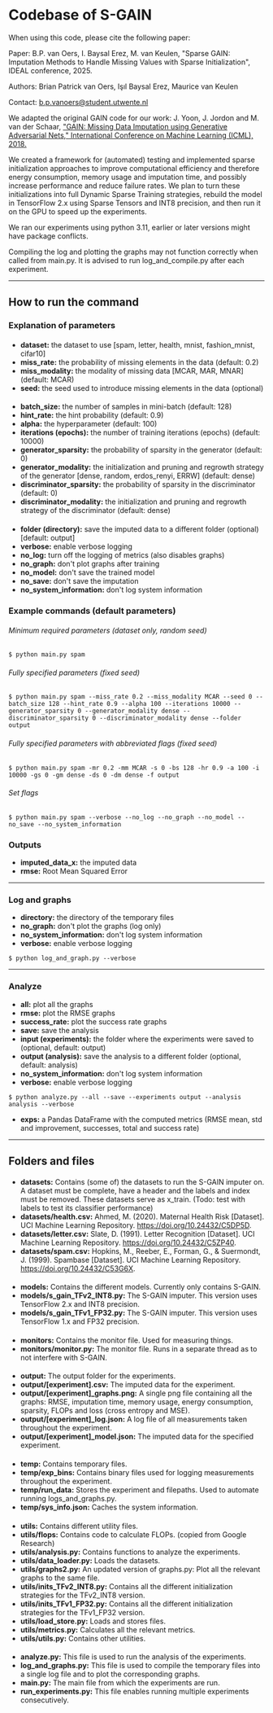 # Codebase of S-GAIN

When using this code, please cite the following paper:

Paper: B.P. van Oers, I. Baysal Erez, M. van Keulen, "Sparse GAIN: Imputation Methods to Handle Missing Values with Sparse Initialization", IDEAL conference, 2025.

Authors: Brian Patrick van Oers, Işıl Baysal Erez, Maurice van Keulen

Contact: b.p.vanoers@student.utwente.nl

We adapted the original GAIN code for our work: J. Yoon, J. Jordon and M. van der Schaar,
["GAIN: Missing Data Imputation using Generative Adversarial Nets," International Conference on Machine Learning (ICML), 2018.](https://github.com/jsyoon0823/GAIN)

We created a framework for (automated) testing and implemented sparse initialization approaches to improve computational
efficiency and therefore energy consumption, memory usage and imputation time, and possibly increase performance and
reduce failure rates. We plan to turn these initializations into full Dynamic Sparse Training strategies, rebuild the
model in TensorFlow 2.x using Sparse Tensors and INT8 precision, and then run it on the GPU to speed up the experiments.

We ran our experiments using python 3.11, earlier or later versions might have package conflicts.

Compiling the log and plotting the graphs may not function correctly when called from main.py. It is advised to run
log_and_compile.py after each experiment.

---

## How to run the command

### Explanation of parameters

####

- **dataset:** the dataset to use [spam, letter, health, mnist, fashion_mnist, cifar10]
- **miss_rate:** the probability of missing elements in the data (default: 0.2)
- **miss_modality:** the modality of missing data [MCAR, MAR, MNAR] (default: MCAR)
- **seed:** the seed used to introduce missing elements in the data (optional)

####   

- **batch_size:** the number of samples in mini-batch (default: 128)
- **hint_rate:** the hint probability (default: 0.9)
- **alpha:** the hyperparameter (default: 100)
- **iterations (epochs):** the number of training iterations (epochs) (default: 10000)
- **generator_sparsity:** the probability of sparsity in the generator (default: 0)
- **generator_modality:** the initialization and pruning and regrowth strategy of the generator [dense, random,
  erdos_renyi, ERRW] (default: dense)
- **discriminator_sparsity:** the probability of sparsity in the discriminator (default: 0)
- **discriminator_modality:** the initialization and pruning and regrowth strategy of the discriminator (default: dense)

####   

- **folder (directory):** save the imputed data to a different folder (optional) [default: output]
- **verbose:** enable verbose logging
- **no_log:** turn off the logging of metrics (also disables graphs)
- **no_graph:** don't plot graphs after training
- **no_model:** don't save the trained model
- **no_save:** don't save the imputation
- **no_system_information:** don't log system information

### Example commands (default parameters)

###### Minimum required parameters (dataset only, random seed)

```shell
$ python main.py spam
```

###### Fully specified parameters (fixed seed)

```shell
$ python main.py spam --miss_rate 0.2 --miss_modality MCAR --seed 0 --batch_size 128 --hint_rate 0.9 --alpha 100 --iterations 10000 --generator_sparsity 0 --generator_modality dense --discriminator_sparsity 0 --discriminator_modality dense --folder output
```

###### Fully specified parameters with abbreviated flags (fixed seed)

```shell
$ python main.py spam -mr 0.2 -mm MCAR -s 0 -bs 128 -hr 0.9 -a 100 -i 10000 -gs 0 -gm dense -ds 0 -dm dense -f output
```

###### Set flags

```shell
$ python main.py spam --verbose --no_log --no_graph --no_model --no_save --no_system_information
```

### Outputs

- **imputed_data_x:** the imputed data
- **rmse:** Root Mean Squared Error

---

### Log and graphs

- **directory:** the directory of the temporary files
- **no_graph:** don't plot the graphs (log only)
- **no_system_information:** don't log system information
- **verbose:** enable verbose logging

```shell
$ python log_and_graph.py --verbose
```

---

### Analyze

- **all:** plot all the graphs
- **rmse:** plot the RMSE graphs
- **success_rate:** plot the success rate graphs
- **save:** save the analysis
- **input (experiments):** the folder where the experiments were saved to (optional, default: output)
- **output (analysis):** save the analysis to a different folder (optional, default: analysis)
- **no_system_information:** don't log system information
- **verbose:** enable verbose logging

```shell
$ python analyze.py --all --save --experiments output --analysis analysis --verbose
```

- **exps:** a Pandas DataFrame with the computed metrics (RMSE mean, std and improvement, successes, total and success
  rate)

---

## Folders and files

####   

- **datasets:** Contains (some of) the datasets to run the S-GAIN imputer on. A dataset must be complete, have a header
  and the labels and index must be removed. These datasets serve as x_train. (Todo: test with labels to test its
  classifier performance)
- **datasets/health.csv:** Ahmed, M. (2020). Maternal Health Risk [Dataset]. UCI Machine Learning Repository.
  https://doi.org/10.24432/C5DP5D.
- **datasets/letter.csv:** Slate, D. (1991). Letter Recognition [Dataset]. UCI Machine Learning Repository.
  https://doi.org/10.24432/C5ZP40.
- **datasets/spam.csv:** Hopkins, M., Reeber, E., Forman, G., & Suermondt, J. (1999). Spambase [Dataset]. UCI Machine
  Learning Repository. https://doi.org/10.24432/C53G6X.

####   

- **models:** Contains the different models. Currently only contains S-GAIN.
- **models/s_gain_TFv2_INT8.py:** The S-GAIN imputer. This version uses TensorFlow 2.x and INT8 precision.
- **models/s_gain_TFv1_FP32.py:** The S-GAIN imputer. This version uses TensorFlow 1.x and FP32 precision.

####   

- **monitors:** Contains the monitor file. Used for measuring things.
- **monitors/monitor.py:** The monitor file. Runs in a separate thread as to not interfere with S-GAIN.

####   

- **output:** The output folder for the experiments.
- **output/[experiment].csv:** The imputed data for the experiment.
- **output/[experiment]_graphs.png:** A single png file containing all the graphs: RMSE, imputation time, memory usage,
  energy consumption, sparsity, FLOPs and loss (cross entropy and MSE).
- **output/[experiment]_log.json:** A log file of all measurements taken throughout the experiment.
- **output/[experiment]_model.json:** The imputed data for the specified experiment.

####   

- **temp:** Contains temporary files.
- **temp/exp_bins:** Contains binary files used for logging measurements throughout the experiment.
- **temp/run_data:** Stores the experiment and filepaths. Used to automate running logs_and_graphs.py.
- **temp/sys_info.json:** Caches the system information.

####   

- **utils:** Contains different utility files.
- **utils/flops:** Contains code to calculate FLOPs. (copied from Google Research)
- **utils/analysis.py:** Contains functions to analyze the experiments.
- **utils/data_loader.py:** Loads the datasets.
- **utils/graphs2.py:** An updated version of graphs.py: Plot all the relevant graphs to the same file.
- **utils/inits_TFv2_INT8.py:** Contains all the different initialization strategies for the TFv2_INT8 version.
- **utils/inits_TFv1_FP32.py:** Contains all the different initialization strategies for the TFv1_FP32 version.
- **utils/load_store.py:** Loads and stores files.
- **utils/metrics.py:** Calculates all the relevant metrics.
- **utils/utils.py:** Contains other utilities.

####   

- **analyze.py:** This file is used to run the analysis of the experiments.
- **log_and_graphs.py:** This file is used to compile the temporary files into a single log file and to plot the
  corresponding graphs.
- **main.py:** The main file from which the experiments are run.
- **run_experiments.py:** This file enables running multiple experiments consecutively.